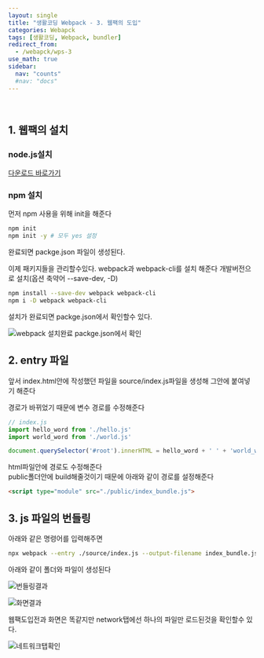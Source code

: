 ```yaml
---
layout: single
title: "생활코딩 Webpack - 3. 웹팩의 도입"
categories: Webapck
tags: [생활코딩, Webpack, bundler]
redirect_from: 
  - /webapck/wps-3
use_math: true
sidebar:
  nav: "counts"
  #nav: "docs"
---
```

<br>

## 1. 웹팩의 설치

### node.js설치

<a href="https://nodejs.org/ko/download" target="_blank">다운로드 바로가기</a>

### npm 설치
먼저 npm 사용을 위해 init을 해준다
```bash
npm init
npm init -y # 모두 yes 설정
```
완료되면 packge.json 파일이 생성된다.

이제 패키지들을 관리할수있다.
webpack과 webpack-cli를 설치 해준다
개발버전으로 설치(옵션 축약어 --save-dev, -D)
```bash
npm install --save-dev webpack webpack-cli
npm i -D webpack webpack-cli
```

설치가 완료되면 packge.json에서 확인할수 있다. 
   
![webpack 설치완료 packge.json에서 확인](https://img1.daumcdn.net/thumb/R1280x0/?scode=mtistory2&fname=https%3A%2F%2Fblog.kakaocdn.net%2Fdn%2F4hr6D%2FbtrEH5uWVlf%2FXC1SkBJtggOBwUX0NJFtuk%2Fimg.png)


## 2. entry 파일

앞서 index.html안에 작성했던 파일을 source/index.js파일을 생성해 그안에 붙여넣기 해준다

경로가 바뀌었기 때문에 변수 경로를 수정해준다
```javascript
// index.js
import hello_word from './hello.js'
import world_word from './world.js'

document.querySelector('#root').innerHTML = hello_word + ' ' + 'world_word';
```

html파일안에 경로도 수정해준다   
public폴더안에 build해줄것이기 때문에 아래와 같이 경로를 설정해준다
```html
<script type="module" src="./public/index_bundle.js">
```

## 3. js 파일의 번들링

아래와 같은 명령어를 입력해주면

```bash
npx webpack --entry ./source/index.js --output-filename index_bundle.js -o ./public
```

아래와 같이 폴더와 파일이 생성된다

![번들링결과](https://img1.daumcdn.net/thumb/R1280x0/?scode=mtistory2&fname=https%3A%2F%2Fblog.kakaocdn.net%2Fdn%2FbJsWLr%2FbtrEHW55yqA%2FpZFRjKkSwXYsT2gEaneC6k%2Fimg.png)

![화면결과](https://img1.daumcdn.net/thumb/R1280x0/?scode=mtistory2&fname=https%3A%2F%2Fblog.kakaocdn.net%2Fdn%2FCXT9a%2FbtrEIrYOYKj%2FJ3XGxJd3udtlXX3QqcDyjk%2Fimg.png)

웹팩도입전과 화면은 똑같지만 network탭에선 하나의 파일만 로드된것을 확인할수 있다.

![네트워크탭확인](https://img1.daumcdn.net/thumb/R1280x0/?scode=mtistory2&fname=https%3A%2F%2Fblog.kakaocdn.net%2Fdn%2FbBqFvc%2FbtrEH43Syf7%2FB88tf8qPe6FK4FhKKKS4Z1%2Fimg.png)





